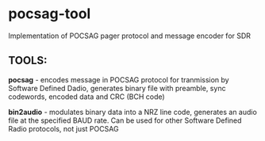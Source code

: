 # pocsag-tool
Implementation of POCSAG pager protocol and message encoder for SDR

## TOOLS:

**pocsag** - encodes message in POCSAG protocol for tranmission by Software Defined Dadio,
      generates binary file with preamble, sync codewords, encoded data and CRC (BCH code)

**bin2audio** - modulates binary data into a NRZ line code, generates an audio file at the specified BAUD rate.
Can be used for other Software Defined Radio protocols, not just POCSAG
